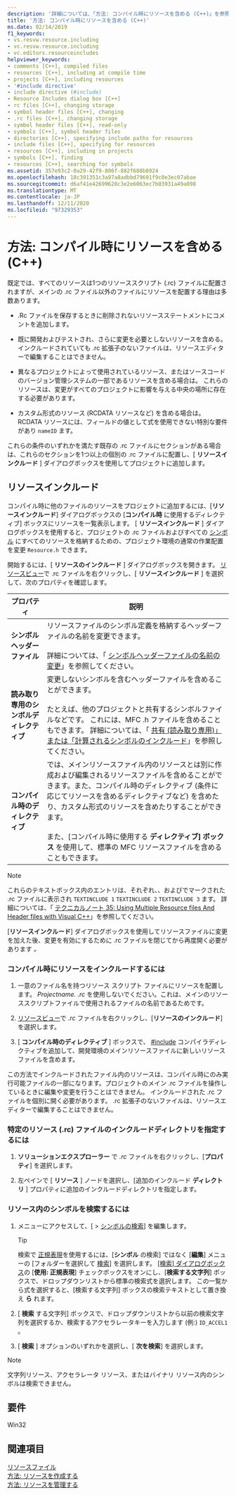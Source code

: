 ```yaml
---
description: '詳細については、「方法: コンパイル時にリソースを含める (C++)」を参照してください。'
title: '方法: コンパイル時にリソースを含める (C++)'
ms.date: 02/14/2019
f1_keywords:
- vs.resvw.resource.including
- vc.resvw.resource.including
- vc.editors.resourceincludes
helpviewer_keywords:
- comments [C++], compiled files
- resources [C++], including at compile time
- projects [C++], including resources
- '#include directive'
- include directive (#include)
- Resource Includes dialog box [C++]
- rc files [C++], changing storage
- symbol header files [C++], changing
- .rc files [C++], changing storage
- symbol header files [C++], read-only
- symbols [C++], symbol header files
- directories [C++], specifying include paths for resources
- include files [C++], specifying for resources
- resources [C++], including in projects
- symbols [C++], finding
- resources [C++], searching for symbols
ms.assetid: 357e93c2-0a29-42f9-806f-882f688b8924
ms.openlocfilehash: 18c391351c3a97a8adbbd79691f9c0e3ec07abae
ms.sourcegitcommit: d6af41e42699628c3e2e6063ec7b03931a49a098
ms.translationtype: MT
ms.contentlocale: ja-JP
ms.lasthandoff: 12/11/2020
ms.locfileid: "97329353"
---
```

# <a name="how-to-include-resources-at-compile-time-c"></a>方法: コンパイル時にリソースを含める (C++)

既定では、すべてのリソースは1つのリソーススクリプト (.rc) ファイルに配置されますが、メインの .rc ファイル以外のファイルにリソースを配置する理由は多数あります。

- .Rc ファイルを保存するときに削除されないリソースステートメントにコメントを追加します。

- 既に開発およびテストされ、さらに変更を必要としないリソースを含める。 インクルードされていても .rc 拡張子のないファイルは、リソースエディターで編集することはできません。

- 異なるプロジェクトによって使用されているリソース、またはソースコードのバージョン管理システムの一部であるリソースを含める場合は。 これらのリソースは、変更がすべてのプロジェクトに影響を与える中央の場所に存在する必要があります。

- カスタム形式のリソース (RCDATA リソースなど) を含める場合は。 RCDATA リソースには、フィールドの値として式を使用できない特別な要件があり `nameID` ます。

これらの条件のいずれかを満たす既存の .rc ファイルにセクションがある場合は、これらのセクションを1つ以上の個別の .rc ファイルに配置し、[ **リソースインクルード** ] ダイアログボックスを使用してプロジェクトに追加します。

## <a name="resource-includes"></a>リソースインクルード

コンパイル時に他のファイルのリソースをプロジェクトに追加するには、[**リソースインクルード**] ダイアログボックスの [**コンパイル時** に使用するディレクティブ] ボックスにリソースを一覧表示します。 [ **リソースインクルード** ] ダイアログボックスを使用すると、プロジェクトの .rc ファイルおよびすべての [シンボル](../windows/symbols-resource-identifiers.md) にすべてのリソースを格納するための、プロジェクト環境の通常の作業配置を変更 `Resource.h` できます。

開始するには、[ **リソースのインクルード** ] ダイアログボックスを開きます。 [リソースビュー](how-to-create-a-resource-script-file.md#create-resources)で .rc ファイルを右クリックし、[ **リソースインクルード** ] を選択して、次のプロパティを確認します。

| プロパティ | 説明 |
|---|---|
| **シンボルヘッダーファイル** | リソースファイルのシンボル定義を格納するヘッダーファイルの名前を変更できます。<br/><br/>詳細については、「 [シンボルヘッダーファイルの名前の変更](./changing-a-symbol-or-symbol-name-id.md)」を参照してください。 |
| **読み取り専用のシンボルディレクティブ** | 変更しないシンボルを含むヘッダーファイルを含めることができます。<br/><br/>たとえば、他のプロジェクトと共有するシンボルファイルなどです。 これには、MFC .h ファイルを含めることもできます。 詳細については、「 [共有 (読み取り専用)」または「計算されるシンボルのインクルード](./changing-a-symbol-or-symbol-name-id.md)」を参照してください。 |
| **コンパイル時のディレクティブ** | では、メインリソースファイル内のリソースとは別に作成および編集されるリソースファイルを含めることができます。また、コンパイル時のディレクティブ (条件に応じてリソースを含めるディレクティブなど) を含めたり、カスタム形式のリソースを含めたりすることができます。<br/><br/>また、[コンパイル時に使用する **ディレクティブ] ボックス** を使用して、標準の MFC リソースファイルを含めることもできます。 |

> [!NOTE]
> これらのテキストボックス内のエントリは、それぞれ、、およびでマークされた .rc ファイルに表示され `TEXTINCLUDE 1` `TEXTINCLUDE 2` `TEXTINCLUDE 3` ます。 詳細については、「 [テクニカルノート 35: Using Multiple Resource files And Header files with Visual C++](../mfc/tn035-using-multiple-resource-files-and-header-files-with-visual-cpp.md)」を参照してください。

[**リソースインクルード**] ダイアログボックスを使用してリソースファイルに変更を加えた後、変更を有効にするために .rc ファイルを閉じてから再度開く必要があります *。*

### <a name="to-include-resources-in-your-project-at-compile-time"></a>コンパイル時にリソースをインクルードするには

1. 一意のファイル名を持つリソース スクリプト ファイルにリソースを配置します。 *Projectname. .rc* を使用しないでください。これは、メインのリソーススクリプトファイルで使用されるファイルの名前であるためです。

1. [リソースビュー](how-to-create-a-resource-script-file.md#create-resources)で *.rc* ファイルを右クリックし、[**リソースのインクルード**] を選択します。

1. [ **コンパイル時のディレクティブ** ] ボックスで、 [#include](../preprocessor/hash-include-directive-c-cpp.md) コンパイラディレクティブを追加して、開発環境のメインリソースファイルに新しいリソースファイルを含めます。

この方法でインクルードされたファイル内のリソースは、コンパイル時にのみ実行可能ファイルの一部になります。プロジェクトのメイン .rc ファイルを操作しているときに編集や変更を行うことはできません。 インクルードされた .rc ファイルを個別に開く必要があります。 .rc 拡張子のないファイルは、リソースエディターで編集することはできません。

### <a name="to-specify-include-directories-for-a-specific-resource-rc-file"></a>特定のリソース (.rc) ファイルのインクルードディレクトリを指定するには

1. **ソリューションエクスプローラー** で *.rc* ファイルを右クリックし、[**プロパティ**] を選択します。

1. 左ペインで [ **リソース** ] ノードを選択し、[追加のインクルード **ディレクトリ** ] プロパティに追加のインクルードディレクトリを指定します。

### <a name="to-find-symbols-in-resources"></a>リソース内のシンボルを検索するには

1. メニューにアクセスして、[  >  [シンボルの検索](/visualstudio/ide/go-to)] を編集します。

   > [!TIP]
   > 検索で [正規表現](/visualstudio/ide/using-regular-expressions-in-visual-studio)を使用するには、[**シンボル** の検索] ではなく [**編集**] メニューの [フォルダーを選択して [検索](/visualstudio/ide/reference/find-command)] を選択します。 [[検索] ダイアログボックス](/visualstudio/ide/finding-and-replacing-text)の [**使用: 正規表現**] チェックボックスをオンにし、[**検索する文字列**] ボックスで、ドロップダウンリストから標準の検索式を選択します。 この一覧から式を選択すると、[検索する文字列] ボックスの検索テキストとして置き換え **ら** れます。

1. [ **検索** する文字列] ボックスで、ドロップダウンリストから以前の検索文字列を選択するか、検索するアクセラレータキーを入力します (例:) `ID_ACCEL1` 。

1. [ **検索** ] オプションのいずれかを選択し、[ **次を検索**] を選択します。

> [!NOTE]
> 文字列リソース、アクセラレータ リソース、またはバイナリ リソース内のシンボルは検索できません。

## <a name="requirements"></a>要件

Win32

## <a name="see-also"></a>関連項目

[リソースファイル](../windows/resource-files-visual-studio.md)<br/>
[方法: リソースを作成する](../windows/how-to-create-a-resource-script-file.md)<br/>
[方法: リソースを管理する](../windows/how-to-copy-resources.md)<br/>
